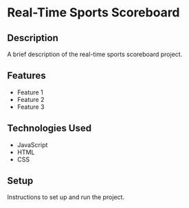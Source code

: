 # Real-Time Sports Scoreboard

## Description

A brief description of the real-time sports scoreboard project.

## Features

- Feature 1
- Feature 2
- Feature 3

## Technologies Used

- JavaScript
- HTML
- CSS

## Setup

Instructions to set up and run the project.
